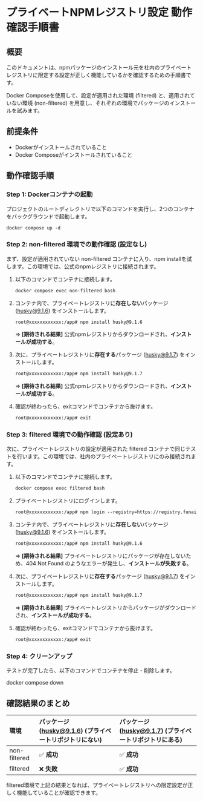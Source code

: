 # **プライベートNPMレジストリ設定 動作確認手順書**

## **概要**

このドキュメントは、npmパッケージのインストール元を社内のプライベートレジストリに限定する設定が正しく機能しているかを確認するための手順書です。

Docker Composeを使用して、設定が適用された環境 (filtered) と、適用されていない環境 (non-filtered) を用意し、それぞれの環境でパッケージのインストールを試みます。

## **前提条件**

* Dockerがインストールされていること  
* Docker Composeがインストールされていること

## **動作確認手順**

### **Step 1: Dockerコンテナの起動**

プロジェクトのルートディレクトリで以下のコマンドを実行し、2つのコンテナをバックグラウンドで起動します。

``` txt
docker compose up -d
```

### **Step 2: non-filtered 環境での動作確認 (設定なし)**

まず、設定が適用されていない non-filtered コンテナに入り、npm installを試します。この環境では、公式のnpmレジストリに接続されます。

1. 以下のコマンドでコンテナに接続します。
    ``` txt
    docker compose exec non-filtered bash
    ```

2. コンテナ内で、プライベートレジストリに**存在しない**パッケージ (husky@9.1.6) をインストールします。  
    ``` txt
    root@xxxxxxxxxxxx:/app# npm install husky@9.1.6
    ```

   \=\> **\[期待される結果\]** 公式npmレジストリからダウンロードされ、**インストールが成功する**。  
3. 次に、プライベートレジストリに**存在する**パッケージ (husky@9.1.7) をインストールします。  
    ``` txt
    root@xxxxxxxxxxxx:/app# npm install husky@9.1.7
    ```

   \=\> **\[期待される結果\]** 公式npmレジストリからダウンロードされ、**インストールが成功する**。  
4. 確認が終わったら、exitコマンドでコンテナから抜けます。  
    ``` txt
    root@xxxxxxxxxxxx:/app# exit
    ```

### **Step 3: filtered 環境での動作確認 (設定あり)**

次に、プライベートレジストリの設定が適用された filtered コンテナで同じテストを行います。この環境では、社内のプライベートレジストリにのみ接続されます。

1. 以下のコマンドでコンテナに接続します。  
    ``` txt
    docker compose exec filtered bash
    ```

2. プライベートレジストリにログインします。
    ``` txt
    root@xxxxxxxxxxxx:/app# npm login --registry=https://registry.funaisoken.dpdns.org/repository/npm-all/
    ```

3. コンテナ内で、プライベートレジストリに**存在しない**パッケージ (husky@9.1.6) をインストールします。  
    ``` txt
    root@xxxxxxxxxxxx:/app# npm install husky@9.1.6
    ```

   \=\> **\[期待される結果\]** プライベートレジストリにパッケージが存在しないため、404 Not Found のようなエラーが発生し、**インストールが失敗する**。  
4. 次に、プライベートレジストリに**存在する**パッケージ (husky@9.1.7) をインストールします。  
    ``` txt
    root@xxxxxxxxxxxx:/app# npm install husky@9.1.7
    ```

   \=\> **\[期待される結果\]** プライベートレジストリからパッケージがダウンロードされ、**インストールが成功する**。  
5. 確認が終わったら、exitコマンドでコンテナから抜けます。
    ``` txt  
    root@xxxxxxxxxxxx:/app# exit
    ```

### **Step 4: クリーンアップ**

テストが完了したら、以下のコマンドでコンテナを停止・削除します。

docker compose down

## **確認結果のまとめ**

| 環境 | パッケージ (husky@9.1.6) (プライベートリポジトリにない) | パッケージ (husky@9.1.7) (プライベートリポジトリにある) |
| :---- | :---- | :---- |
| non-filtered | ✅ **成功** | ✅ **成功** |
| filtered | ❌ **失敗** | ✅ **成功** |

filtered環境で上記の結果となれば、プライベートレジストリへの限定設定が正しく機能していることが確認できます。